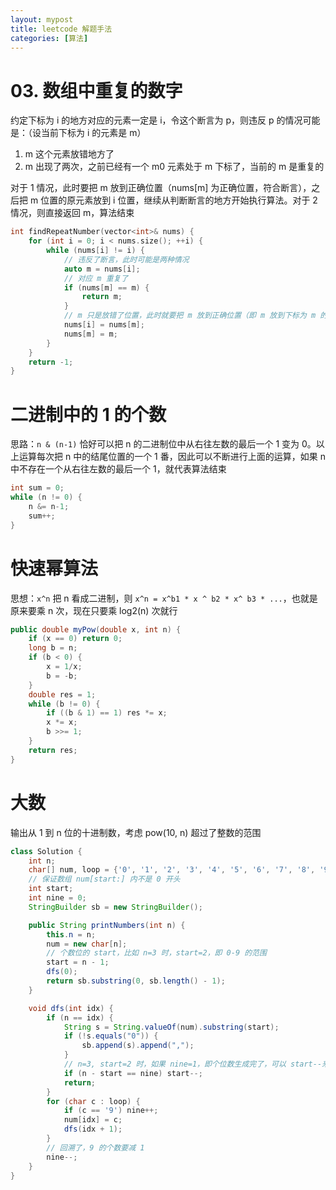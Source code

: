 ```yaml
---
layout: mypost
title: leetcode 解题手法
categories: [算法]
---
```


# 03. 数组中重复的数字
约定下标为 i 的地方对应的元素一定是 i，令这个断言为 p，则违反 p 的情况可能是：（设当前下标为 i 的元素是 m）
1. m 这个元素放错地方了
2. m 出现了两次，之前已经有一个 m0 元素处于 m 下标了，当前的 m 是重复的

对于 1 情况，此时要把 m 放到正确位置（nums[m] 为正确位置，符合断言），之后把 m 位置的原元素放到 i 位置，继续从判断断言的地方开始执行算法。对于 2 情况，则直接返回 m，算法结束

``` c++
int findRepeatNumber(vector<int>& nums) {
    for (int i = 0; i < nums.size(); ++i) {
        while (nums[i] != i) {
            // 违反了断言，此时可能是两种情况
            auto m = nums[i];
            // 对应 m 重复了
            if (nums[m] == m) {
                return m;
            }
            // m 只是放错了位置，此时就要把 m 放到正确位置（即 m 放到下标为 m 的地方），然后再把原来 m 下标的元素拿过来，继续上面的分析，也就是 nums[i] = nums[m]
            nums[i] = nums[m];
            nums[m] = m;
        }
    }
    return -1;
}
```
# 二进制中的 1 的个数
思路：`n & (n-1)` 恰好可以把 n 的二进制位中从右往左数的最后一个 1 变为 0。以上运算每次把 n 中的结尾位置的一个 1 番，因此可以不断进行上面的运算，如果 n 中不存在一个从右往左数的最后一个 1，就代表算法结束

```java
int sum = 0;
while (n != 0) {
    n &= n-1;
    sum++;
}
```

# 快速幂算法
思想：`x^n` 把 n 看成二进制，则 `x^n = x^b1 * x ^ b2 * x^ b3 * ...`，也就是原来要乘 n 次，现在只要乘 log2(n) 次就行

```java
public double myPow(double x, int n) {
    if (x == 0) return 0;
    long b = n;
    if (b < 0) {
        x = 1/x;
        b = -b;
    }
    double res = 1;
    while (b != 0) {
        if ((b & 1) == 1) res *= x;
        x *= x;
        b >>= 1;
    }
    return res;
}
```

# 大数
输出从 1 到 n 位的十进制数，考虑 pow(10, n) 超过了整数的范围
```java
class Solution {
    int n;
    char[] num, loop = {'0', '1', '2', '3', '4', '5', '6', '7', '8', '9'};
    // 保证数组 num[start:] 内不是 0 开头
    int start;
    int nine = 0;
    StringBuilder sb = new StringBuilder();

    public String printNumbers(int n) {
        this.n = n;
        num = new char[n];
        // 个数位的 start，比如 n=3 时，start=2，即 0-9 的范围
        start = n - 1;
        dfs(0);
        return sb.substring(0, sb.length() - 1);
    }

    void dfs(int idx) {
        if (n == idx) {
            String s = String.valueOf(num).substring(start);
            if (!s.equals("0")) {
                sb.append(s).append(",");
            }
            // n=3, start=2 时，如果 nine=1，即个位数生成完了，可以 start--来生成十位数了
            if (n - start == nine) start--;
            return;
        }
        for (char c : loop) {
            if (c == '9') nine++;
            num[idx] = c;
            dfs(idx + 1);
        }
        // 回溯了，9 的个数要减 1
        nine--;
    }
}
```